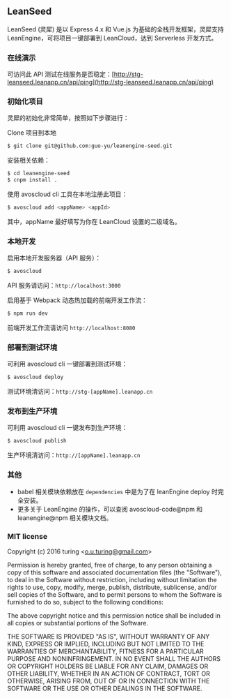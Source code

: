 ## LeanSeed 

LeanSeed (灵犀) 是以 Express 4.x 和 Vue.js 为基础的全栈开发框架，灵犀支持 LeanEngine，可将项目一键部署到 LeanCloud，达到 Serverless 开发方式。

### 在线演示
可访问此 API 测试在线服务是否稳定：[http://stg-leanseed.leanapp.cn/api/ping](http://stg-leanseed.leanapp.cn/api/ping)

### 初始化项目
灵犀的初始化非常简单，按照如下步骤进行：

Clone 项目到本地

```bash
$ git clone git@github.com:guo-yu/leanengine-seed.git
```
安装相关依赖：

```bash
$ cd leanengine-seed
$ cnpm install .
```

使用 avoscloud cli 工具在本地注册此项目：

```bash
$ avoscloud add <appName> <appId>
```
其中，appName 最好填写为你在 LeanCloud 设置的二级域名。

### 本地开发
启用本地开发服务器（API 服务）：

```bash
$ avoscloud
```
API 服务请访问：`http://localhost:3000`

启用基于 Webpack 动态热加载的前端开发工作流：

```bash
$ npm run dev
```
前端开发工作流请访问 `http://localhost:8080`

### 部署到测试环境
可利用 avoscloud cli 一键部署到测试环境：

```bash
$ avoscloud deploy
```
测试环境清访问：`http://stg-[appName].leanapp.cn`

### 发布到生产环境
可利用 avoscloud cli 一键发布到生产环境：

```bash
$ avoscloud publish
```

生产环境清访问：`http://[appName].leanapp.cn`

### 其他
- babel 相关模块依赖放在 `dependencies` 中是为了在 leanEngine deploy 时完全安装。
- 更多关于 LeanEngine 的操作，可以查阅 avoscloud-code@npm 和 leanengine@npm 相关模块文档。

### MIT license
Copyright (c) 2016 turing &lt;o.u.turing@gmail.com&gt;

Permission is hereby granted, free of charge, to any person obtaining a copy
of this software and associated documentation files (the "Software"), to deal
in the Software without restriction, including without limitation the rights
to use, copy, modify, merge, publish, distribute, sublicense, and/or sell
copies of the Software, and to permit persons to whom the Software is
furnished to do so, subject to the following conditions:

The above copyright notice and this permission notice shall be included in
all copies or substantial portions of the Software.

THE SOFTWARE IS PROVIDED "AS IS", WITHOUT WARRANTY OF ANY KIND, EXPRESS OR
IMPLIED, INCLUDING BUT NOT LIMITED TO THE WARRANTIES OF MERCHANTABILITY,
FITNESS FOR A PARTICULAR PURPOSE AND NONINFRINGEMENT. IN NO EVENT SHALL THE
AUTHORS OR COPYRIGHT HOLDERS BE LIABLE FOR ANY CLAIM, DAMAGES OR OTHER
LIABILITY, WHETHER IN AN ACTION OF CONTRACT, TORT OR OTHERWISE, ARISING FROM,
OUT OF OR IN CONNECTION WITH THE SOFTWARE OR THE USE OR OTHER DEALINGS IN
THE SOFTWARE.

